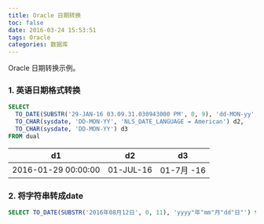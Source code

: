 ```yaml
---
title: Oracle 日期转换
toc: false
date: 2016-03-24 15:53:51
tags: Oracle
categories: 数据库
---
```


Oracle 日期转换示例。

### 1. 英语日期格式转换

```sql
SELECT
  TO_DATE(SUBSTR('29-JAN-16 03.09.31.030943000 PM', 0, 9), 'dd-MON-yy', 'NLS_DATE_LANGUAGE = American') d1,
  TO_CHAR(sysdate, 'DD-MON-YY', 'NLS_DATE_LANGUAGE = American') d2,
  TO_CHAR(sysdate, 'DD-MON-YY') d3
FROM dual
```

d1|d2|d3
-|-|-
2016-01-29 00:00:00 | 01-JUL-16|01-7月 -16

### 2. 将字符串转成date
```sql
SELECT TO_DATE(SUBSTR('2016年08月12日', 0, 11), 'yyyy"年"mm"月"dd"日"') from dual
```
